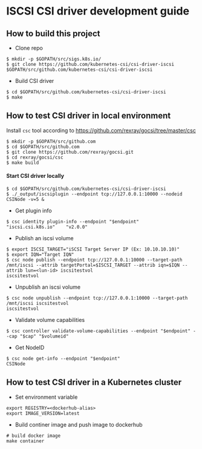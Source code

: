 # ISCSI CSI driver development guide

## How to build this project
 - Clone repo
```console
$ mkdir -p $GOPATH/src/sigs.k8s.io/
$ git clone https://github.com/kubernetes-csi/csi-driver-iscsi $GOPATH/src/github.com/kubernetes-csi/csi-driver-iscsi
```

 - Build CSI driver
```console
$ cd $GOPATH/src/github.com/kubernetes-csi/csi-driver-iscsi
$ make
```

## How to test CSI driver in local environment

Install `csc` tool according to https://github.com/rexray/gocsi/tree/master/csc
```console
$ mkdir -p $GOPATH/src/github.com
$ cd $GOPATH/src/github.com
$ git clone https://github.com/rexray/gocsi.git
$ cd rexray/gocsi/csc
$ make build
```

#### Start CSI driver locally
```console
$ cd $GOPATH/src/github.com/kubernetes-csi/csi-driver-iscsi
$ ./_output/iscsiplugin --endpoint tcp://127.0.0.1:10000 --nodeid CSINode -v=5 &
```

 - Get plugin info
```console
$ csc identity plugin-info --endpoint "$endpoint"
"iscsi.csi.k8s.io"    "v2.0.0"
```

 - Publish an iscsi volume
```console
$ export ISCSI_TARGET="iSCSI Target Server IP (Ex: 10.10.10.10)"
$ export IQN="Target IQN"
$ csc node publish --endpoint tcp://127.0.0.1:10000 --target-path /mnt/iscsi --attrib targetPortal=$ISCSI_TARGET --attrib iqn=$IQN --attrib lun=<lun-id> iscsitestvol
iscsitestvol
```

 - Unpublish an iscsi volume
```console
$ csc node unpublish --endpoint tcp://127.0.0.1:10000 --target-path /mnt/iscsi iscsitestvol
iscsitestvol
```

 - Validate volume capabilities
```console
$ csc controller validate-volume-capabilities --endpoint "$endpoint" --cap "$cap" "$volumeid"
```

 - Get NodeID
```console
$ csc node get-info --endpoint "$endpoint"
CSINode
```

## How to test CSI driver in a Kubernetes cluster
- Set environment variable
```console
export REGISTRY=<dockerhub-alias>
export IMAGE_VERSION=latest
```

- Build continer image and push image to dockerhub
```console
# build docker image
make container
```
